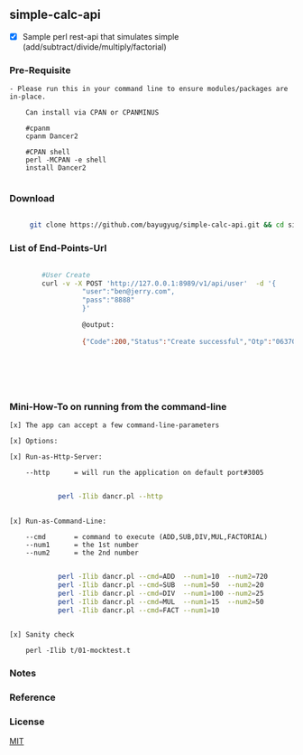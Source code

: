 ## simple-calc-api

* [x] Sample perl rest-api that simulates simple (add/subtract/divide/multiply/factorial)


### Pre-Requisite
	
	- Please run this in your command line to ensure modules/packages are in-place.

		Can install via CPAN or CPANMINUS
		
		#cpanm
		cpanm Dancer2
		
		#CPAN shell
		perl -MCPAN -e shell
		install Dancer2
		
		
```sh


```

### Download

```sh

     git clone https://github.com/bayugyug/simple-calc-api.git && cd simple-calc-api


```



### List of End-Points-Url


```sh

		#User Create
		curl -v -X POST 'http://127.0.0.1:8989/v1/api/user'  -d '{
				  "user":"ben@jerry.com",
				  "pass":"8888"
				  }'

				  @output:
				  
				  {"Code":200,"Status":"Create successful","Otp":"06370","OtpExpiry":"2019-01-18 10:47:36"}
				  
				  
 	
				
				
```


### Mini-How-To on running from the command-line


    [x] The app can accept a few command-line-parameters
	
	[x] Options:
		
	[x] Run-as-Http-Server:
	
		--http      = will run the application on default port#3005

```sh

			perl -Ilib dancr.pl --http
			 
```		


	[x] Run-as-Command-Line:
	
		--cmd       = command to execute (ADD,SUB,DIV,MUL,FACTORIAL)
		--num1      = the 1st number
		--num2      = the 2nd number
		
		
```sh

			perl -Ilib dancr.pl --cmd=ADD  --num1=10  --num2=720
			perl -Ilib dancr.pl --cmd=SUB  --num1=50  --num2=20
			perl -Ilib dancr.pl --cmd=DIV  --num1=100 --num2=25
			perl -Ilib dancr.pl --cmd=MUL  --num1=15  --num2=50
			perl -Ilib dancr.pl --cmd=FACT --num1=10
			 
```	


	[x] Sanity check
	    
		perl -Ilib t/01-mocktest.t
	
	
### Notes



### Reference
	

### License

[MIT](https://bayugyug.mit-license.org/)


